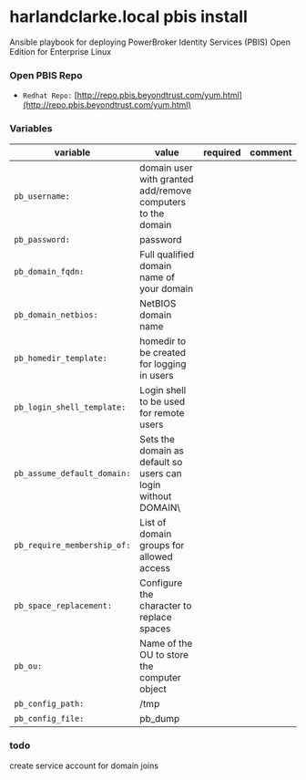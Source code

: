 # harlandclarke.local pbis install

Ansible playbook for deploying PowerBroker Identity Services (PBIS) Open Edition for Enterprise Linux

### Open PBIS Repo

* `Redhat Repo:` [http://repo.pbis.beyondtrust.com/yum.html](http://repo.pbis.beyondtrust.com/yum.html)

### Variables

| variable | value| required | comment |
|----------|------|----------|---------|
| `pb_username:` | domain user with granted add/remove computers to the domain  | | |
| `pb_password:` | password | | |
| `pb_domain_fqdn:` | Full qualified domain name of your domain | | |
| `pb_domain_netbios:` | NetBIOS domain name | | |
| `pb_homedir_template:` | homedir to be created for logging in users | | |
| `pb_login_shell_template:` | Login shell to be used for remote users | | |
| `pb_assume_default_domain:` | Sets the domain as default so users can login without DOMAIN\\ | | |
| `pb_require_membership_of:` | List of domain groups for allowed access | | |
| `pb_space_replacement:` | Configure the character to replace spaces | | |
| `pb_ou:` | Name of the OU to store the computer object | | |
| `pb_config_path:` | /tmp | | |
| `pb_config_file:` | pb_dump | | |

### todo

create service account for domain joins
